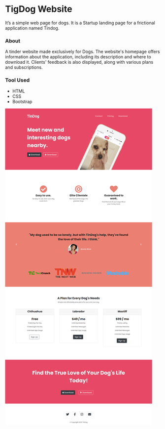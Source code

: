 #  TigDog Website

It’s a simple web page for dogs. It is a Startup landing page for a frictional application named Tindog. 

### About
A tinder website made exclusively for Dogs.
The website's homepage offers information about the application, including its description and where to download it. Clients' feedback is also displayed, along with various plans and subscriptions.

### Tool Used
- HTML
- CSS
- Bootstrap

<img alt="Final_Result" src="FInal.png">

